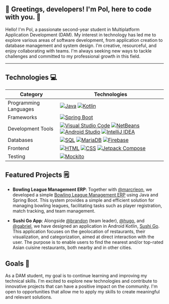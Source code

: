 ## 👋 Greetings, developers! I'm Pol, here to code with you. 🚀

Hello! I'm Pol, a passionate second-year student in Multiplatform Application Development (DAM). My interest in technology has led me to explore various areas of software development, from application creation to database management and system design. I'm creative, resourceful, and enjoy collaborating with teams. I'm always seeking new ways to tackle challenges and committed to my professional growth in this field.

---

## Technologies 💻

| Category               | Technologies                                                                                               |
|------------------------|-------------------------------------------------------------------------------------------------------------|
| Programming Languages  | [![Java](https://img.shields.io/badge/Java-ED8B00?style=for-the-badge&logo=java&logoColor=white)](https://www.java.com/) [![Kotlin](https://img.shields.io/badge/Kotlin-0095D5?style=for-the-badge&logo=kotlin&logoColor=white)](https://kotlinlang.org/) |
| Frameworks             | [![Spring Boot](https://img.shields.io/badge/Spring_Boot-6DB33F?style=for-the-badge&logo=spring&logoColor=white)](https://spring.io/projects/spring-boot) |
| Development Tools      | [![Visual Studio Code](https://img.shields.io/badge/Visual_Studio_Code-007ACC?style=for-the-badge&logo=visual-studio-code&logoColor=white)](https://code.visualstudio.com/) [![NetBeans](https://img.shields.io/badge/NetBeans-1B6AC6?style=for-the-badge&logo=apache-netbeans-ide&logoColor=white)](https://netbeans.apache.org/) [![Android Studio](https://img.shields.io/badge/Android_Studio-3DDC84?style=for-the-badge&logo=android-studio&logoColor=white)](https://developer.android.com/studio) [![IntelliJ IDEA](https://img.shields.io/badge/IntelliJ_IDEA-000000?style=for-the-badge&logo=intellij-idea&logoColor=white)](https://www.jetbrains.com/idea/) |
| Databases              | [![SQL](https://img.shields.io/badge/SQL-4479A1?style=for-the-badge&logo=postgresql&logoColor=white)](#) [![MariaDB](https://img.shields.io/badge/MariaDB-003545?style=for-the-badge&logo=mariadb&logoColor=white)](#) [![Firebase](https://img.shields.io/badge/Firebase-FFCA28?style=for-the-badge&logo=firebase&logoColor=white)](https://firebase.google.com/) |
| Frontend               | [![HTML](https://img.shields.io/badge/HTML5-E34F26?style=for-the-badge&logo=html5&logoColor=white)](#) [![CSS](https://img.shields.io/badge/CSS3-1572B6?style=for-the-badge&logo=css3&logoColor=white)](#) [![Jetpack Compose](https://img.shields.io/badge/Jetpack_Compose-6200EE?style=for-the-badge&logo=android&logoColor=white)](https://developer.android.com/jetpack/compose) |
| Testing                | [![Mockito](https://img.shields.io/badge/Mockito-DB8720?style=for-the-badge&logo=mockito&logoColor=white)](#) |


## Featured Projects 🗒
- **Bowling League Management ERP**: Together with [@marcrleon](https://github.com/marcrleon), we developed a simple [Bowling League Management ERP](https://github.com/PolNie/ERP-Bowling-League-Management) using Java and Spring Boot. This system provides a simple and efficient solution for managing bowling leagues, facilitating tasks such as player registration, match tracking, and team management.

- **Sushi Go App**: Alongside [@brandon](https://github.com/BrandonJimenez23) (team leader), [@hugo](https://github.com/FirerKraken/), and [@gabriel](https://github.com/GabrielCadafalch), we have designed an application in Android Kotlin, [Sushi Go](https://github.com/PolNie/Sushi-Go-App). This application focuses on the geolocation of restaurants, their visualization, and categorization, aimed at direct interaction with the user. The purpose is to enable users to find the nearest and/or top-rated Asian cuisine restaurants, both nearby and in other cities.

## Goals 🎯
As a DAM student, my goal is to continue learning and improving my technical skills. I'm excited to explore new technologies and contribute to innovative projects that can have a positive impact on the community. I'm open to opportunities that allow me to apply my skills to create meaningful and relevant solutions.
